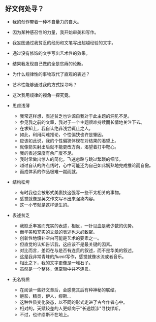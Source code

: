 ## 好文何处寻？

- 我的创作带着一种不自量力的自大。

- 因为某种感召性的力量，我开始审美和写作。

- 我妄图通过我贫乏的经历和文笔写出超越经验的文字。

- 通过没有修饰的文字写出艺术性的效果。

- 结果我发现自己做的全是贫瘠的论断。

- 为什么规律性的事物取代了直观的表述？

- 艺术性能够通过我的方式探寻吗？

- 这次我用规律的视角一探究竟。

  <!-- more -->

  

- 思虑浅薄
  - 我常这样想，表述贫乏也许源自我对于此主题的洞见不足。
  - 参见我之前的文章，我对于一个主题很难持续而长情地关注下去。
  - 在求知上，我自认绝非浅尝辄止之人。
  - 如此，利用两难推论，个性偏狭也许是肇因。
  - 应该如此说，我的个性偏狭体现在对结果的渴望上。
  - 就像箭矢射出后就不能更改方向，渴望着打中靶心。
  - 我的表述深度有余广度不足。
  - 我时常做出惊人的简化，飞速忽略与跳过繁琐的细节。
  - 越过自认的终点线时，心中可能还为自己如此娴熟地完成推论而自傲。
  - 而成体系的作品极难一蹴而就。

- 结构松垮

  - 有时我也会被形式美裹挟这强写一些不太相关的事物。
  - 感觉就像是英文作文写不出来强凑内容。
  - 这一小节就是这样诞生的。

- 表述贫乏

  - 我缺乏丰富而充实的表述，相反，一针见血是我少数的优势。
  - 而华美和充实的文章的表述也未必致密。
  - 创新性地填补空白可能是艺术的要素之一。
  - 但直觉的认知告诉我，这应该不是最关键的因素。
  - 对比而言，差距在与是否有连贯的叙述，而不是华美的叙述。
  - 这是我非常青睐的*fluent*写作，感觉就像水流或者音乐。
  - 相比之下，我的文字更像是一堆石子。
  - 虽然是一个整体，但空隙中并不连贯。

- 无名特质

  - 在阅读一些好文章后，会感觉其后有种神秘的联结。
  - 魅影，精灵，伊人，缪斯...
  - 这种性质变化姿态，以不同的形式走进了古今作者心中。
  - 相对的，天赋较差的人更倾向于"长途跋涉"寻找缪斯。
  - 不过，也许缪斯不在地上。

  

  

  
